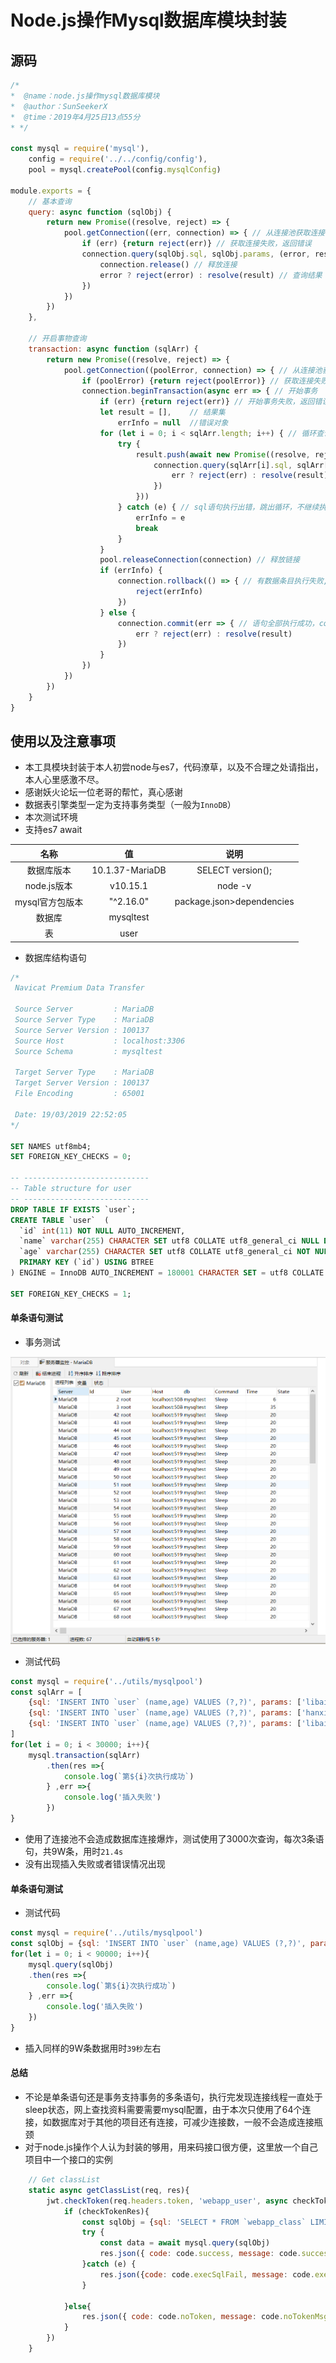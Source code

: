 # Node.js操作Mysql数据库模块封装

## 源码

``` javascript
/*
*  @name：node.js操作mysql数据库模块
*  @author：SunSeekerX
*  @time：2019年4月25日13点55分
* */

const mysql = require('mysql'),
	config = require('../../config/config'),
	pool = mysql.createPool(config.mysqlConfig)

module.exports = {
	// 基本查询
	query: async function (sqlObj) {
		return new Promise((resolve, reject) => {
			pool.getConnection((err, connection) => { // 从连接池获取连接
				if (err) {return reject(err)} // 获取连接失败，返回错误
				connection.query(sqlObj.sql, sqlObj.params, (error, result) => {
					connection.release() // 释放连接
					error ? reject(error) : resolve(result) // 查询结果
				})
			})
		})
	},

	// 开启事物查询
	transaction: async function (sqlArr) {
		return new Promise((resolve, reject) => {
			pool.getConnection((poolError, connection) => { // 从连接池获取连接
				if (poolError) {return reject(poolError)} // 获取连接失败，返回错误
				connection.beginTransaction(async err => { // 开始事务
					if (err) {return reject(err)} // 开始事务失败，返回错误
					let result = [],	// 结果集
						errInfo = null	//错误对象
					for (let i = 0; i < sqlArr.length; i++) { // 循环查询
						try {
							result.push(await new Promise((resolve, reject) => { // 将查询结果放进结果集
								connection.query(sqlArr[i].sql, sqlArr[i].params, (err, result) => { // 查询
									err ? reject(err) : resolve(result)
								})
							}))
						} catch (e) { // sql语句执行出错，跳出循环，不继续执行
							errInfo = e
							break
						}
					}
					pool.releaseConnection(connection) // 释放链接
					if (errInfo) {
						connection.rollback(() => { // 有数据条目执行失败, 回滚代码
							reject(errInfo)
						})
					} else {
						connection.commit(err => { // 语句全部执行成功，commit提交
							err ? reject(err) : resolve(result)
						})
					}
				})
			})
		})
	}
}
```

## 使用以及注意事项

- 本工具模块封装于本人初尝node与es7，代码潦草，以及不合理之处请指出，本人心里感激不尽。
- 感谢妖火论坛一位老哥的帮忙，真心感谢
- 数据表引擎类型一定为支持事务类型（一般为`InnoDB`）
- 本次测试环境
- 支持es7 await

|      名称       |       值        |           说明            |
| :-------------: | :-------------: | :-----------------------: |
|   数据库版本    | 10.1.37-MariaDB |     SELECT version();     |
|   node.js版本   |    v10.15.1     |          node -v          |
| mysql官方包版本 |    "^2.16.0"    | package.json>dependencies |
|     数据库      |    mysqltest    |                           |
|       表        |      user       |                           |

- 数据库结构语句

``` sql
/*
 Navicat Premium Data Transfer

 Source Server         : MariaDB
 Source Server Type    : MariaDB
 Source Server Version : 100137
 Source Host           : localhost:3306
 Source Schema         : mysqltest

 Target Server Type    : MariaDB
 Target Server Version : 100137
 File Encoding         : 65001

 Date: 19/03/2019 22:52:05
*/

SET NAMES utf8mb4;
SET FOREIGN_KEY_CHECKS = 0;

-- ----------------------------
-- Table structure for user
-- ----------------------------
DROP TABLE IF EXISTS `user`;
CREATE TABLE `user`  (
  `id` int(11) NOT NULL AUTO_INCREMENT,
  `name` varchar(255) CHARACTER SET utf8 COLLATE utf8_general_ci NULL DEFAULT NULL,
  `age` varchar(255) CHARACTER SET utf8 COLLATE utf8_general_ci NOT NULL,
  PRIMARY KEY (`id`) USING BTREE
) ENGINE = InnoDB AUTO_INCREMENT = 180001 CHARACTER SET = utf8 COLLATE = utf8_general_ci ROW_FORMAT = Compact;

SET FOREIGN_KEY_CHECKS = 1;

```



#### 单条语句测试

- 事务测试

![1553005895884](assets/1553005895884.png)

- 测试代码

``` javascript
const mysql = require('../utils/mysqlpool')
const sqlArr = [
    {sql: 'INSERT INTO `user` (name,age) VALUES (?,?)', params: ['libai', 1]},
    {sql: 'INSERT INTO `user` (name,age) VALUES (?,?)', params: ['hanxin', 2]},
    {sql: 'INSERT INTO `user` (name,age) VALUES (?,?)', params: ['libai', 3]},
]
for(let i = 0; i < 30000; i++){
    mysql.transaction(sqlArr)
        .then(res =>{
            console.log(`第${i}次执行成功`)
        } ,err =>{
            console.log('插入失败')
        })
}
```



- 使用了连接池不会造成数据库连接爆炸，测试使用了3000次查询，每次3条语句，共9W条，用时`21.4s`
- 没有出现插入失败或者错误情况出现

#### 单条语句测试

- 测试代码

``` javascript
const mysql = require('../utils/mysqlpool')
const sqlObj = {sql: 'INSERT INTO `user` (name,age) VALUES (?,?)', params: ['libai', 1]}
for(let i = 0; i < 90000; i++){
    mysql.query(sqlObj)
    .then(res =>{
        console.log(`第${i}次执行成功`)
    } ,err =>{
        console.log('插入失败')
    })
}
```

- 插入同样的9W条数据用时`39秒`左右



#### 总结

- 不论是单条语句还是事务支持事务的多条语句，执行完发现连接线程一直处于sleep状态，网上查找资料需要需要mysql配置，由于本次只使用了64个连接，如数据库对于其他的项目还有连接，可减少连接数，一般不会造成连接瓶颈
- 对于node.js操作个人认为封装的够用，用来码接口很方便，这里放一个自己项目中一个接口的实例

``` javascript
    // Get classList
    static async getClassList(req, res){
        jwt.checkToken(req.headers.token, 'webapp_user', async checkTokenRes => {
            if (checkTokenRes){
                const sqlObj = {sql: 'SELECT * FROM `webapp_class` LIMIT 0,1000'}
                try {
                    const data = await mysql.query(sqlObj)
                    res.json({ code: code.success, message: code.successMsg, data }) // Request success
                }catch (e) {
                    res.json({code: code.execSqlFail, message: code.execSqlFailMsg, err: e.message}) // ExecSql fail
                }

            }else{
                res.json({ code: code.noToken, message: code.noTokenMsg }) // Check token fail
            }
        })
    }
```



